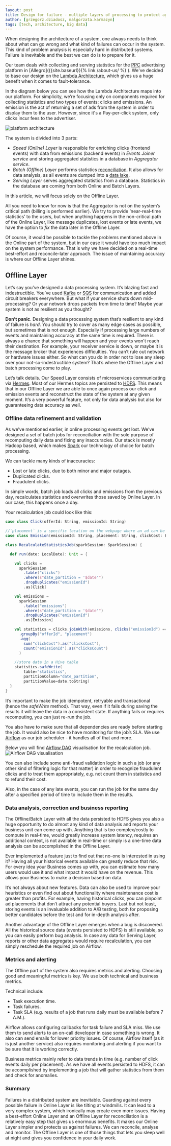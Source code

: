 ```yaml
---
layout: post
title: Design for failure - multiple layers of processing to protect against failures.
author: [grzegorz.dziadosz, malgorzata.karmazyn]
tags: [tech, architecture, big data]
---
```

When designing the architecture of a system, one always needs to think about what can go wrong and
what kind of failures can occur in the system. This kind of problem analysis is especially hard in distributed systems.
Failure is inevitable and the best we can do is to prepare for it.

Our team deals with collecting and serving statistics for the [PPC](https://en.wikipedia.org/wiki/Pay-per-click) advertising platform in [Allegro]({{site.baseurl}}{% link /about-us/ %} ).
We've decided to base our design on the [Lambda Architecture](http://lambda-architecture.net/), which gives us a huge
benefit when it comes to fault-tolerance.

In the diagram below you can see how the Lambda Architecture maps into our platform.
For simplicity, we’re focusing only on components required for collecting statistics and two types of events: clicks and emissions.
An emission is the act of returning a set of ads from the system in order to display them to the user.
However, since it's a Pay-per-click system, only clicks incur fees to the advertiser.

<img alt="platform architecture" src="/img/articles/2020-01-07-design-for-failure/architecture.png" />

The system is divided into 3 parts:
* _Speed (Online) Layer_ is responsible for enriching clicks (frontend events) with data from emissions
(backend events) in _Events Joiner service_ and storing aggregated statistics in a database in _Aggregator service_.
* _Batch (Offline) Layer_ performs statistics [reconciliation](https://en.wikipedia.org/wiki/Reconciliation_(accounting)). It also allows for data analysis, as all events
are dumped into a [data lake](https://en.wikipedia.org/wiki/Data_lake).
* _Serving Layer_ serves aggregated statistics from a database. Statistics in the database are coming from both
Online and Batch Layers.

In this article, we will focus solely on the Offline Layer.

All you need to know for now is that the Aggregator is not on the system’s critical path (billing is performed earlier).
We try to provide ‘near-real-time statistics’ to the users, but when anything happens in the non-critical path of the
Online Layer, like message duplicates, lost events or late events, we have the option to _fix_ the data later in the
Offline Layer.

Of course, it would be possible to tackle the problems mentioned above in the Online part of the system, but in our case it would
have too much impact on the system performance. That is why we have decided on a real-time best-effort and
reconcile-later approach. The issue of maintaining accuracy is where our Offline Layer shines.

## Offline Layer

Let’s say you’ve designed a data processing system. It’s blazing fast and indestructible. You’ve used
[Kafka](https://kafka.apache.org/) or [SQS](https://aws.amazon.com/sqs/) for communication and added circuit breakers
everywhere. But what if your service shuts down mid-processing? Or your network drops packets from time to time?
Maybe your system is not as resilient as you thought?

**Don’t panic**. Designing a data processing system that’s resilient to any kind of failure is _hard_. You should try to
cover as many edge cases as possible, but sometimes that is not enough. Especially if processing large numbers of events
and maintaining accuracy at the same time is required. There is always a chance that something will happen and
your events won't reach their destination. For example, your receiver service is down, or maybe it is the message broker
that experiences difficulties. You can’t rule out network or hardware issues either. So what can you do in order not to lose any
sleep over your not-so-indestructible system? That’s where the Offline Layer and batch processing come to play.

Let’s talk details. Our Speed Layer consists of microservices communicating via [Hermes](http://hermes.allegro.tech/).
Most of our Hermes topics are persisted to [HDFS](https://en.wikipedia.org/wiki/Apache_Hadoop#HDFS).
This means that in our Offline Layer we are able to once again process our click and emission events and reconstruct
the state of the system at any given moment.
It’s a very powerful feature, not only for data analysis but also for guaranteeing data accuracy as well.

### Offline data refinement and validation

As we’ve mentioned earlier, in online processing events get lost. We’ve designed a set of batch jobs for reconciliation
with the sole purpose of recomputing daily data and fixing any inaccuracies. Our stack is mostly Hadoop based,
which makes [Spark](https://spark.apache.org/) our technology of choice for batch processing.

We can tackle many kinds of inaccuracies:
* Lost or late clicks, due to both minor and major outages.
* Duplicated clicks.
* Fraudulent clicks.

In simple words, batch job loads all clicks and emissions from the previous day, recalculates statistics and overwrites
those saved by Online Layer. In our case, this happens once a day.

Your recalculation job could look like this:

```scala
case class Click(offerId: String, emissionId: String)

//`placement` is a specific location on the webpage where an ad can be displayed
case class Emission(emissionId: String, placement: String, clickCost: BigDecimal)

class RecalculateStatisticsJob(sparkSession: SparkSession) {

  def run(date: LocalDate): Unit = {

    val clicks =
      sparkSession
        .table("clicks")
        .where(s"date_partition = '$date'")
        .dropDuplicates("emissionId")
        .as[Click]

    val emissions =
      sparkSession
        .table("emissions")
        .where(s"date_partition = '$date'")
        .dropDuplicates("emissionId")
        .as[Emission]

    val statistics = clicks.joinWith(emissions, clicks("emissionId") === emissions("emissionId"))
      .groupBy("offerId", "placement")
      .agg(
        sum("clickCost").as("clicksCost"),
        count("emissionId").as("clicksCount")
      )

    //store data in a Hive table
    statistics.safeWrite(
        table="statistics",
        partitionColumn="date_partition",
        partitionValue=date.toString)
  }
}
```

It’s important to make the job idempotent, retryable and transactional (hence the _safeWrite_ method).
That way, even if it fails during saving the results it will leave the data in a consistent state.
If anything fails or requires recomputing, you can just re-run the job.

You also have to make sure that all dependencies are ready before starting the job. It would also be nice to have
monitoring for the job’s SLA. We use [Airflow](https://airflow.apache.org/) as our job scheduler - it handles
all of that and more.

Below you will find [Airflow DAG](https://airflow.apache.org/docs/stable/concepts.html#dags) visualisation for the recalculation job.
<img alt="Airflow DAG visualisation" src="/img/articles/2020-01-07-design-for-failure/airflow.png" />

You can also include some anti-fraud validation logic in such a job (or any other kind of filtering logic for that matter)
in order to recognize fraudulent clicks and to treat them appropriately, e.g. not count them in statistics and to refund their cost.

Also, in the case of any late events, you can run the job for the same day after a specified period of time to
include them in the results.

### Data analysis, correction and business reporting
The Offline/Batch Layer with all the data persisted to HDFS gives you also a huge opportunity to do almost any kind of data
analysis and reports your business unit can come up with. Anything that is too complex/costly to compute
in real-time, would greatly increase system latency, requires an additional context, is not available in real-time
or simply is a one-time data analysis can be accomplished in the Offline Layer.

Ever implemented a feature just to find out that no-one is interested in using it? Having all your historical events
available can greatly reduce that risk. For every idea your Business comes up with, you can estimate how many users
would use it and what impact it would have on the revenue. This allows your Business to make a decision based on data.

It’s not always about new features. Data can also be used to improve your heuristics or even find out about functionality where
maintenance cost is greater than profits. For example, having historical clicks, you can pinpoint ad placements that
don’t attract any potential buyers. Last but not least, storing events is an invaluable addition to A/B testing, both for
proposing better candidates before the test and for in-depth analysis after.

Another advantage of the Offline Layer emerges when a bug is discovered. All the historical source data (events
persisted to HDFS) is still available, so you can easily perform bug analysis. In case any data for Serving Layer,
reports or other data aggregates would require recalculation, you can simply reschedule the required job on Airflow.

### Metrics and alerting
The Offline part of the system also requires metrics and alerting. Choosing good and meaningful metrics is key.
We use both technical and business metrics.

Technical include:
* Task execution time.
* Task failures.
* Task SLA (e.g. results of a job that runs daily must be available before 7 A.M.).

Airflow allows configuring callbacks for task failure and SLA miss. We use them to send alerts to an on-call developer
in case something is wrong. It also can send emails for lower priority issues. Of course, Airflow itself (as it is just
another service) also requires monitoring and alerting if you want to be sure that it is working correctly.

Business metrics mainly refer to data trends in time (e.g. number of click events daily per placement). As we have all
events persisted to HDFS, it can be accomplished by implementing a job that will gather statistics from them and check
for anomalies.

### Summary
Failures in a distributed system are inevitable. Guarding against every possible failure in Online Layer is like tilting
at windmills. It can lead to a very complex system, which ironically may create even more issues.
Having a best-effort Online Layer and an Offline Layer for reconciliation is a relatively easy step that gives us enormous
benefits. It makes our Online Layer simpler and protects us against failures. We can reconcile, analyse and monitor.
The Offline Layer is one of those things that lets you sleep well at night and gives you confidence in your daily work.

<style type="text/css">.post img{margin: 0 auto;display: block;}</style>
